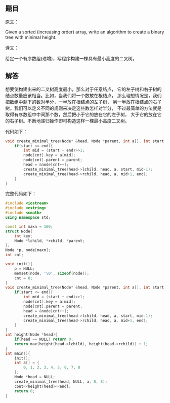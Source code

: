 ## 题目

原文：

Given a sorted (increasing order) array, write an algorithm to create a binary tree with minimal height.

译文：

给定一个有序数组(递增)，写程序构建一棵具有最小高度的二叉树。

## 解答

想要使构建出来的二叉树高度最小，那么对于任意结点， 它的左子树和右子树的结点数量应该相当。比如，当我们将一个数放在根结点， 那么理想情况是，我们把数组中剩下的数对半分，一半放在根结点的左子树， 另一半放在根结点的右子树。我们可以定义不同的规则来决定这些数怎样对半分， 不过最简单的方法就是取得有序数组中中间那个数，然后把小于它的放在它的左子树， 大于它的放在它的右子树。不断地递归操作即可构造这样一棵最小高度二叉树。

代码如下：

```cpp
void create_minimal_tree(Node* &head, Node *parent, int a[], int start, int end){
    if(start <= end){
        int mid = (start + end)>>1;
        node[cnt].key = a[mid];
        node[cnt].parent = parent;
        head = &node[cnt++];
        create_minimal_tree(head->lchild, head, a, start, mid-1);
        create_minimal_tree(head->rchild, head, a, mid+1, end);
    }
}

```

完整代码如下：

```cpp
#include <iostream>
#include <cstring>
#include <cmath>
using namespace std;

const int maxn = 100;
struct Node{
    int key;
    Node *lchild, *rchild, *parent;
};
Node *p, node[maxn];
int cnt;

void init(){
    p = NULL;
    memset(node, '\0', sizeof(node));
    cnt = 0;
}
void create_minimal_tree(Node* &head, Node *parent, int a[], int start, int end){
    if(start <= end){
        int mid = (start + end)>>1;
        node[cnt].key = a[mid];
        node[cnt].parent = parent;
        head = &node[cnt++];
        create_minimal_tree(head->lchild, head, a, start, mid-1);
        create_minimal_tree(head->rchild, head, a, mid+1, end);
    }
}
int height(Node *head){
    if(head == NULL) return 0;
    return max(height(head->lchild), height(head->rchild)) + 1;
}
int main(){
	init();
    int a[] = {
        0, 1, 2, 3, 4, 5, 6, 7, 8
    };
    Node *head = NULL;
    create_minimal_tree(head, NULL, a, 0, 8);
    cout<<height(head)<<endl;
    return 0;
}

```